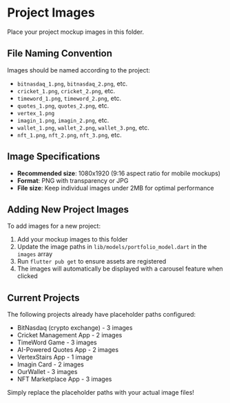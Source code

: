 # Project Images

Place your project mockup images in this folder.

## File Naming Convention

Images should be named according to the project:
- `bitnasdaq_1.png`, `bitnasdaq_2.png`, etc.
- `cricket_1.png`, `cricket_2.png`, etc.
- `timeword_1.png`, `timeword_2.png`, etc.
- `quotes_1.png`, `quotes_2.png`, etc.
- `vertex_1.png`
- `imagin_1.png`, `imagin_2.png`, etc.
- `wallet_1.png`, `wallet_2.png`, `wallet_3.png`, etc.
- `nft_1.png`, `nft_2.png`, `nft_3.png`, etc.

## Image Specifications

- **Recommended size**: 1080x1920 (9:16 aspect ratio for mobile mockups)
- **Format**: PNG with transparency or JPG
- **File size**: Keep individual images under 2MB for optimal performance

## Adding New Project Images

To add images for a new project:

1. Add your mockup images to this folder
2. Update the image paths in `lib/models/portfolio_model.dart` in the `images` array
3. Run `flutter pub get` to ensure assets are registered
4. The images will automatically be displayed with a carousel feature when clicked

## Current Projects

The following projects already have placeholder paths configured:
- BitNasdaq (crypto exchange) - 3 images
- Cricket Management App - 2 images
- TimeWord Game - 3 images
- AI-Powered Quotes App - 2 images
- VertexStairs App - 1 image
- Imagin Card - 2 images
- OurWallet - 3 images
- NFT Marketplace App - 3 images

Simply replace the placeholder paths with your actual image files!
